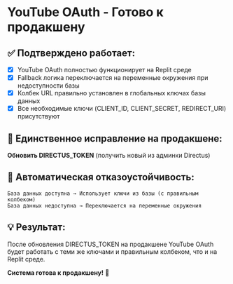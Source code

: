 # YouTube OAuth - Готово к продакшену

## ✅ Подтверждено работает:
- [x] YouTube OAuth полностью функционирует на Replit среде
- [x] Fallback логика переключается на переменные окружения при недоступности базы
- [x] Колбек URL правильно установлен в глобальных ключах базы данных
- [x] Все необходимые ключи (CLIENT_ID, CLIENT_SECRET, REDIRECT_URI) присутствуют

## 🔧 Единственное исправление на продакшене:
**Обновить DIRECTUS_TOKEN** (получить новый из админки Directus)

## 🚀 Автоматическая отказоустойчивость:
```
База данных доступна → Использует ключи из базы (с правильным колбеком)
База данных недоступна → Переключается на переменные окружения
```

## 💡 Результат:
После обновления DIRECTUS_TOKEN на продакшене YouTube OAuth будет работать с теми же ключами и правильным колбеком, что и на Replit среде.

**Система готова к продакшену!** 🎉